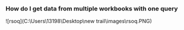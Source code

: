 ### How do I get data from multiple workbooks with one query

![rsoq](C:\Users\13198\Desktop\new trail\images\rsoq.PNG)